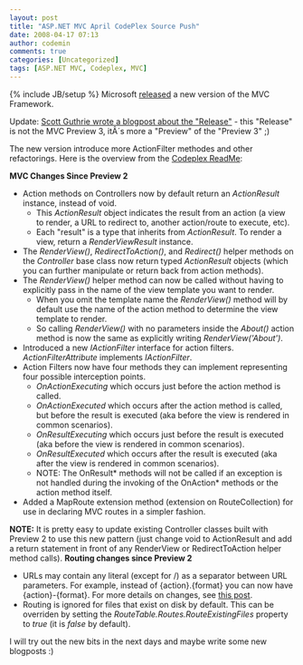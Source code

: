```yaml
---
layout: post
title: "ASP.NET MVC April CodePlex Source Push"
date: 2008-04-17 07:13
author: codemin
comments: true
categories: [Uncategorized]
tags: [ASP.NET MVC, Codeplex, MVC]
---
```

{% include JB/setup %}
Microsoft <a href="http://www.codeplex.com/aspnet/Release/ProjectReleases.aspx?ReleaseId=12640">released</a> a new version of the MVC Framework.

Update: <a href="http://weblogs.asp.net/scottgu/archive/2008/04/16/asp-net-mvc-source-refresh-preview.aspx">Scott Guthrie wrote a blogpost about the "Release"</a> - this "Release" is not the MVC Preview 3, itÂ´s more a "Preview" of the "Preview 3" ;)

The new version introduce more ActionFilter methodes and other refactorings. Here is the overview from the <a href="http://www.codeplex.com/aspnet/Wiki/View.aspx?title=ReadMe">Codeplex ReadMe</a>:

<strong>MVC Changes Since Preview 2</strong>
<ul>
	<li>Action methods on Controllers now by default return an <em>ActionResult</em> instance, instead of void.
<ul>
	<li>This <em>ActionResult</em> object indicates the result from an action (a view to render, a URL to redirect to, another action/route to execute, etc).</li>
	<li>Each "result" is a type that inherits from <em>ActionResult</em>. To render a view, return a <em>RenderViewResult</em> instance.</li>
</ul>
</li>
	<li>The <em>RenderView()</em>, <em>RedirectToAction()</em>, and <em>Redirect()</em> helper methods on the <em>Controller</em> base class now return typed <em>ActionResult</em> objects (which you can further manipulate or return back from action methods).</li>
	<li>The <em>RenderView()</em> helper method can now be called without having to explicitly pass in the name of the view template you want to render.
<ul>
	<li>When you omit the template name the <em>RenderView()</em> method will by default use the name of the action method to determine the view template to render.</li>
	<li>So calling <em>RenderView()</em> with no parameters inside the <em>About()</em> action method is now the same as explicitly writing <em>RenderView('About')</em>.</li>
</ul>
</li>
	<li>Introduced a new <em>IActionFilter</em> interface for action filters. <em>ActionFilterAttribute</em> implements <em>IActionFilter</em>.</li>
	<li>Action Filters now have four methods they can implement representing four possible interception points.
<ul>
	<li><em>OnActionExecuting</em> which occurs just before the action method is called.</li>
	<li><em>OnActionExecuted</em> which occurs after the action method is called, but before the result is executed (aka before the view is rendered in common scenarios).</li>
	<li><em>OnResultExecuting</em> which occurs just before the result is executed (aka before the view is rendered in common scenarios).</li>
	<li><em>OnResultExecuted</em> which occurs after the result is executed (aka after the view is rendered in common scenarios).</li>
	<li>NOTE: The OnResult* methods will not be called if an exception is not handled during the invoking of the OnAction* methods or the action method itself.</li>
</ul>
</li>
	<li>Added a MapRoute extension method (extension on RouteCollection) for use in declaring MVC routes in a simpler fashion.</li>
</ul>
<strong>NOTE:</strong> It is pretty easy to update existing Controller classes built with Preview 2 to use this new pattern (just change void to ActionResult and add a return statement in front of any RenderView or RedirectToAction helper method calls).
<strong>Routing changes since Preview 2</strong>
<ul>
	<li>URLs may contain any literal (except for /) as a separator between URL parameters. For example, instead of {action}.{format} you can now have {action}-{format}. For more details on changes, see <a href="http://haacked.com/archive/2008/04/10/upcoming-changes-in-routing.aspx">this post</a>.</li>
	<li>Routing is ignored for files that exist on disk by default. This can be overriden by setting the <em>RouteTable.Routes.RouteExistingFiles</em> property to <em>true</em> (it is <em>false</em> by default).</li>
</ul>
I will try out the new bits in the next days and maybe write some new blogposts :)
